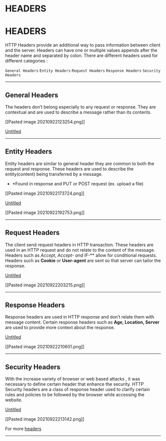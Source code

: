 # HEADERS

# HEADERS

HTTP Headers provide an additional way to pass information between client and the server. Headers can have one or multiple values appends after the header name and separated by colon. There are different headers used for different categories :

`General Headers` `Entity Headers` `Request Headers` `Response Headers` `Security Headers`

---

## General Headers

The headers don’t belong especially to any request or response. They are contextual and are used to describe a message rather than its contents.

[[Pasted image 20210922123254.png]]

[Untitled](HEADERS%20b695dbc1ea134dde8ed3d6b3ae89717f/Untitled%20Database%20e4b905e8298e4c2683a52662143fdb38.csv)

---

## Entity Headers

Entity headers are similar to general header they are common to both the request and response. These headers are used to describe the entity(content) being transferred by a message.

- *Found in response and PUT or POST request (ex. upload a file)

[[Pasted image 20210922173724.png]]

[Untitled](HEADERS%20b695dbc1ea134dde8ed3d6b3ae89717f/Untitled%20Database%20f4cbb1a2098f474094e24ad926ab7a6f.csv)

[[Pasted image 20210922192753.png]]

---

## Request Headers

The client send request headers in HTTP transaction. These headers are used in an HTTP request and do not relate to the content of the message. Headers such as **Accept, Accept-* and IF-*** allow for conditional requests. Headers such as **Cookie** or **User-agent** are sent so that server can tailor the response.

[Untitled](HEADERS%20b695dbc1ea134dde8ed3d6b3ae89717f/Untitled%20Database%20a0471618cb354f74b6e77ef935bead0d.csv)

[[Pasted image 20210922203215.png]]

---

## Response Headers

Response headers are used in HTTP response and don’t relate them with message content. Certain response headers such as **Age, Location, Server** are used to provide more context about the response.

[Untitled](HEADERS%20b695dbc1ea134dde8ed3d6b3ae89717f/Untitled%20Database%207b2494f3c2cd40e69d5fa5b91e80aa84.csv)

[[Pasted image 20210922210601.png]]

---

## Security Headers

With the increase variety of browser or web based attacks , it was necessary to define certain header that enhance the security. HTTP Security headers are a class of response header used to clarify certain rules and policies to be followed by the browser while accessing the website.

[Untitled](HEADERS%20b695dbc1ea134dde8ed3d6b3ae89717f/Untitled%20Database%20e321c48e119e4c4980823b01c6fc8fa7.csv)

[[Pasted image 20210922213142.png]]

For more [headers](https://developer.mozilla.org/en-US/docs/Web/HTTP/Headers)

---
